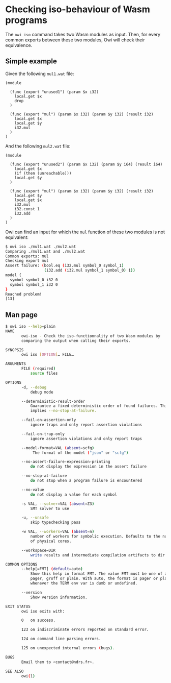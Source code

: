 # Checking iso-behaviour of Wasm programs

The `owi iso` command takes two Wasm modules as input.
Then, for every common exports between these two modules, Owi will check their equivalence.

## Simple example

Given the following `mul1.wat` file:

<!-- $MDX file=mul1.wat -->
```wat
(module

  (func (export "unused1") (param $x i32)
    local.get $x
    drop
  )

  (func (export "mul") (param $x i32) (param $y i32) (result i32)
    local.get $x
    local.get $y
    i32.mul
  )
)
```

And the following `mul2.wat` file:


<!-- $MDX file=mul2.wat -->
```wat
(module

  (func (export "unused2") (param $x i32) (param $y i64) (result i64)
    local.get $x
    (if (then (unreachable)))
    local.get $y
  )

  (func (export "mul") (param $x i32) (param $y i32) (result i32)
    local.get $y
    local.get $x
    i32.mul
    i32.const 1
    i32.add
  )
)
```

Owi can find an input for which the `mul` function of these two modules is not equivalent:

```sh
$ owi iso ./mul1.wat ./mul2.wat
Comparing ./mul1.wat and ./mul2.wat
Common exports: mul
Checking export mul
Assert failure: (bool.eq (i32.mul symbol_0 symbol_1)
                 (i32.add (i32.mul symbol_1 symbol_0) 1))
model {
  symbol symbol_0 i32 0
  symbol symbol_1 i32 0
}
Reached problem!
[13]
```

## Man page

```sh
$ owi iso --help=plain
NAME
       owi-iso - Check the iso-functionnality of two Wasm modules by
       comparing the output when calling their exports.

SYNOPSIS
       owi iso [OPTION]… FILE…

ARGUMENTS
       FILE (required)
           source files

OPTIONS
       -d, --debug
           debug mode

       --deterministic-result-order
           Guarantee a fixed deterministic order of found failures. This
           implies --no-stop-at-failure.

       --fail-on-assertion-only
           ignore traps and only report assertion violations

       --fail-on-trap-only
           ignore assertion violations and only report traps

       --model-format=VAL (absent=scfg)
            The format of the model ("json" or "scfg")

       --no-assert-failure-expression-printing
           do not display the expression in the assert failure

       --no-stop-at-failure
           do not stop when a program failure is encountered

       --no-value
           do not display a value for each symbol

       -s VAL, --solver=VAL (absent=Z3)
           SMT solver to use

       -u, --unsafe
           skip typechecking pass

       -w VAL, --workers=VAL (absent=n)
           number of workers for symbolic execution. Defaults to the number
           of physical cores.

       --workspace=DIR
           write results and intermediate compilation artifacts to dir

COMMON OPTIONS
       --help[=FMT] (default=auto)
           Show this help in format FMT. The value FMT must be one of auto,
           pager, groff or plain. With auto, the format is pager or plain
           whenever the TERM env var is dumb or undefined.

       --version
           Show version information.

EXIT STATUS
       owi iso exits with:

       0   on success.

       123 on indiscriminate errors reported on standard error.

       124 on command line parsing errors.

       125 on unexpected internal errors (bugs).

BUGS
       Email them to <contact@ndrs.fr>.

SEE ALSO
       owi(1)

```
